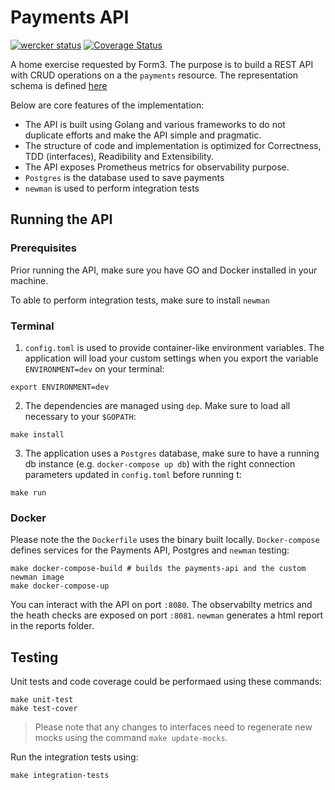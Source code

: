 # Payments API
[![wercker status](https://app.wercker.com/status/fe77fc3db8a9c8cf04e858b791b65a72/s/master "wercker status")](https://app.wercker.com/project/byKey/fe77fc3db8a9c8cf04e858b791b65a72)
[![Coverage Status](https://coveralls.io/repos/github/elkousy/payments-api/badge.svg?branch=master)](https://coveralls.io/github/elkousy/payments-api?branch=master)

A home exercise requested by Form3. The purpose is to build a REST API with CRUD operations on a the `payments` resource. The representation schema is defined [here](http://mockbin.org/bin/41ca3269-d8c4-4063-9fd5-f306814ff03f)

Below are core features of the implementation:

* The API is built using Golang and various frameworks to do not duplicate efforts and make the API simple and pragmatic.
* The structure of code and implementation is optimized for Correctness, TDD (interfaces), Readibility and Extensibility.
* The API exposes Prometheus metrics for observability purpose.
* `Postgres` is the database used to save payments
* `newman` is used to perform integration tests

## Running the API

### Prerequisites

Prior running the API, make sure you have GO and Docker installed in your machine.

To able to perform integration tests, make sure to install `newman`

### Terminal

1. `config.toml` is used to provide container-like environment variables. The application will load your custom settings when you export the variable `ENVIRONMENT=dev` on your terminal:

```
export ENVIRONMENT=dev
```

2. The dependencies are managed using `dep`. Make sure to load all necessary to your `$GOPATH`:

```
make install
```

3. The application uses a `Postgres` database, make sure to have a running db instance (e.g. `docker-compose up db`) with the right connection parameters updated in `config.toml` before running t:

```
make run
```

### Docker

Please note the the `Dockerfile` uses the binary built locally. `Docker-compose` defines services for the Payments API, Postgres and `newman` testing:

```
make docker-compose-build # builds the payments-api and the custom newman image
make docker-compose-up
```

You can interact with the API on port `:8080`. The observabilty metrics and the heath checks are exposed on port `:8081`.
`newman` generates a html report in the reports folder.

## Testing

Unit tests and code coverage could be performaed using these commands:

```
make unit-test
make test-cover
```

> Please note that any changes to interfaces need to regenerate new mocks using the command `make update-mocks`.

Run the integration tests using:

```
make integration-tests
```

